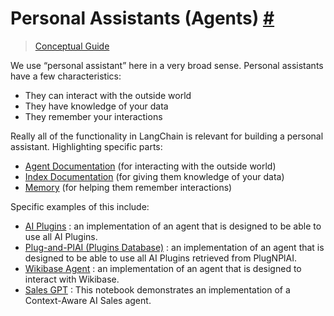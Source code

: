 


 Personal Assistants (Agents)
 [#](#personal-assistants-agents "Permalink to this headline")
=============================================================================================



> 
> 
> 
> [Conceptual Guide](https://docs.langchain.com/docs/use-cases/personal-assistants) 
> 
> 
> 
> 
> 



 We use “personal assistant” here in a very broad sense.
Personal assistants have a few characteristics:
 


* They can interact with the outside world
* They have knowledge of your data
* They remember your interactions



 Really all of the functionality in LangChain is relevant for building a personal assistant.
Highlighting specific parts:
 


* [Agent Documentation](../modules/agents)
 (for interacting with the outside world)
* [Index Documentation](../modules/indexes)
 (for giving them knowledge of your data)
* [Memory](../modules/memory)
 (for helping them remember interactions)



 Specific examples of this include:
 


* [AI Plugins](agents/custom_agent_with_plugin_retrieval)
 : an implementation of an agent that is designed to be able to use all AI Plugins.
* [Plug-and-PlAI (Plugins Database)](agents/custom_agent_with_plugin_retrieval_using_plugnplai)
 : an implementation of an agent that is designed to be able to use all AI Plugins retrieved from PlugNPlAI.
* [Wikibase Agent](agents/wikibase_agent)
 : an implementation of an agent that is designed to interact with Wikibase.
* [Sales GPT](agents/sales_agent_with_context)
 : This notebook demonstrates an implementation of a Context-Aware AI Sales agent.




